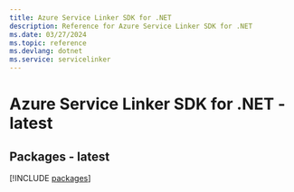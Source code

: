 ```yaml
---
title: Azure Service Linker SDK for .NET
description: Reference for Azure Service Linker SDK for .NET
ms.date: 03/27/2024
ms.topic: reference
ms.devlang: dotnet
ms.service: servicelinker
---
```

# Azure Service Linker SDK for .NET - latest
## Packages - latest
[!INCLUDE [packages](service-linker-index.md)]